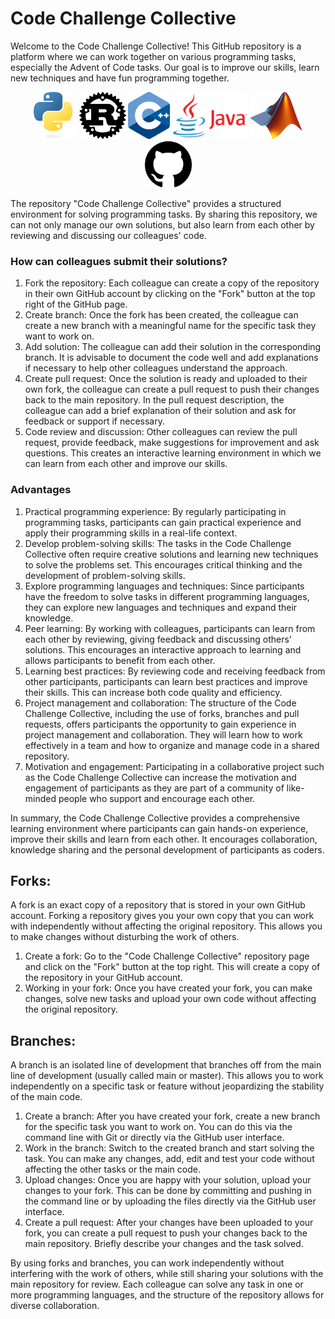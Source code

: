 # Code Challenge Collective
Welcome to the Code Challenge Collective! This GitHub repository is a platform where we can work together on various programming tasks, especially the Advent of Code tasks. Our goal is to improve our skills, learn new techniques and have fun programming together.

<p style="text-align: center;">
    <img src="Imgs/Python-logo-notext.svg?raw=true" height="75"/>
    <img src="Imgs/rust.svg?raw=true" height="75"/>
    <img src="Imgs/ISO_C++_Logo.svg?raw=true" height="75"/>
    <img src="Imgs/Java-Logo.png?raw=true" height="75"/>
    <img src="Imgs/Matlab_Logo.png?raw=true" height="75"/>
    <img src="Imgs/github-logo.png?raw=true" height="75"/>
</p>



The repository "Code Challenge Collective" provides a structured environment for solving programming tasks. By sharing this repository, we can not only manage our own solutions, but also learn from each other by reviewing and discussing our colleagues' code.

### How can colleagues submit their solutions?

1. Fork the repository: Each colleague can create a copy of the repository in their own GitHub account by clicking on the "Fork" button at the top right of the GitHub page.
2. Create branch: Once the fork has been created, the colleague can create a new branch with a meaningful name for the specific task they want to work on.
3. Add solution: The colleague can add their solution in the corresponding branch. It is advisable to document the code well and add explanations if necessary to help other colleagues understand the approach.
4. Create pull request: Once the solution is ready and uploaded to their own fork, the colleague can create a pull request to push their changes back to the main repository. In the pull request description, the colleague can add a brief explanation of their solution and ask for feedback or support if necessary.
5. Code review and discussion: Other colleagues can review the pull request, provide feedback, make suggestions for improvement and ask questions. This creates an interactive learning environment in which we can learn from each other and improve our skills.

### Advantages
1. Practical programming experience: By regularly participating in programming tasks, participants can gain practical experience and apply their programming skills in a real-life context.
2. Develop problem-solving skills: The tasks in the Code Challenge Collective often require creative solutions and learning new techniques to solve the problems set. This encourages critical thinking and the development of problem-solving skills.
3. Explore programming languages and techniques: Since participants have the freedom to solve tasks in different programming languages, they can explore new languages and techniques and expand their knowledge.
4. Peer learning: By working with colleagues, participants can learn from each other by reviewing, giving feedback and discussing others' solutions. This encourages an interactive approach to learning and allows participants to benefit from each other.
5. Learning best practices: By reviewing code and receiving feedback from other participants, participants can learn best practices and improve their skills. This can increase both code quality and efficiency.
6. Project management and collaboration: The structure of the Code Challenge Collective, including the use of forks, branches and pull requests, offers participants the opportunity to gain experience in project management and collaboration. They will learn how to work effectively in a team and how to organize and manage code in a shared repository.
7. Motivation and engagement: Participating in a collaborative project such as the Code Challenge Collective can increase the motivation and engagement of participants as they are part of a community of like-minded people who support and encourage each other.

In summary, the Code Challenge Collective provides a comprehensive learning environment where participants can gain hands-on experience, improve their skills and learn from each other. It encourages collaboration, knowledge sharing and the personal development of participants as coders.

## Forks:

A fork is an exact copy of a repository that is stored in your own GitHub account. Forking a repository gives you your own copy that you can work with independently without affecting the original repository. This allows you to make changes without disturbing the work of others.

1. Create a fork: Go to the "Code Challenge Collective" repository page and click on the "Fork" button at the top right. This will create a copy of the repository in your GitHub account.
2. Working in your fork: Once you have created your fork, you can make changes, solve new tasks and upload your own code without affecting the original repository.

## Branches:

A branch is an isolated line of development that branches off from the main line of development (usually called main or master). This allows you to work independently on a specific task or feature without jeopardizing the stability of the main code.

1. Create a branch: After you have created your fork, create a new branch for the specific task you want to work on. You can do this via the command line with Git or directly via the GitHub user interface.
2. Work in the branch: Switch to the created branch and start solving the task. You can make any changes, add, edit and test your code without affecting the other tasks or the main code.
3. Upload changes: Once you are happy with your solution, upload your changes to your fork. This can be done by committing and pushing in the command line or by uploading the files directly via the GitHub user interface.
4. Create a pull request: After your changes have been uploaded to your fork, you can create a pull request to push your changes back to the main repository. Briefly describe your changes and the task solved.

By using forks and branches, you can work independently without interfering with the work of others, while still sharing your solutions with the main repository for review. Each colleague can solve any task in one or more programming languages, and the structure of the repository allows for diverse collaboration.
